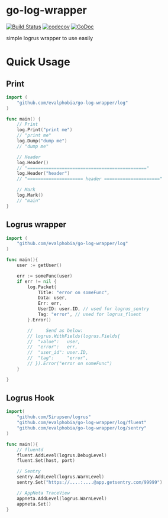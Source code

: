 go-log-wrapper
====

[![Build Status](https://travis-ci.org/evalphobia/go-log-wrapper.svg?branch=master)](https://travis-ci.org/evalphobia/go-log-wrapper) [![codecov](https://codecov.io/gh/evalphobia/go-log-wrapper/branch/master/graph/badge.svg)](https://codecov.io/gh/evalphobia/go-log-wrapper)
 [![GoDoc](https://godoc.org/github.com/evalphobia/go-log-wrapper?status.svg)](https://godoc.org/github.com/evalphobia/go-log-wrapper)

simple logrus wrapper to use easily

# Quick Usage

## Print

```go
import (
	"github.com/evalphobia/go-log-wrapper/log"
)

func main() {
	// Print
	log.Print("print me")
	// "print me"
	log.Dump("dump me")
	// "dump me"

	// Header
	log.Header()
	// "============================================="
	log.Header("header")
	// "===================== header ====================="

	// Mark
	log.Mark()
	// "main"
}
```


## Logrus wrapper

```go
import (
	"github.com/evalphobia/go-log-wrapper/log"
)

func main(){
	user := getUser()

	err := someFunc(user)
	if err != nil {
		log.Packet{
			Title: "error on someFunc",
			Data: user,
			Err: err,
			UserID: user.ID, // used for logrus_sentry
			Tag: "error", // used for logrus_fluent
		}.Error()

		//     Send as below:
		// logrus.WithFields(logrus.Fields{
		// 	"value":   user,
		// 	"error":   err,
		// 	"user_id": user.ID,
		// 	"tag":     "error",
		// }).Error("error on someFunc")
	}

}
```

## Logrus Hook

```go
import(
	"github.com/Sirupsen/logrus"
	"github.com/evalphobia/go-log-wrapper/log/fluent"
	"github.com/evalphobia/go-log-wrapper/log/sentry"
)

func main(){
	// fluentd
	fluent.AddLevel(logrus.DebugLevel)
	fluent.Set(host, port)

	// Sentry
	sentry.AddLevel(logrus.WarnLevel)
	sentry.Set("https://....:....@app.getsentry.com/99999")

	// AppNeta TraceView
	appneta.AddLevel(logrus.WarnLevel)
	appneta.Set()
}
```
